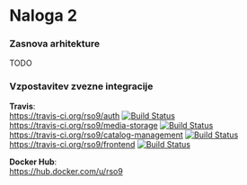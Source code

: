 # Naloga 2

### Zasnova arhitekture
TODO

### Vzpostavitev zvezne integracije
**Travis**:   
https://travis-ci.org/rso9/auth [![Build Status](https://travis-ci.org/rso9/auth.svg?branch=master)](https://travis-ci.org/rso9/auth)  
https://travis-ci.org/rso9/media-storage [![Build Status](https://travis-ci.org/rso9/media-storage.svg?branch=master)](https://travis-ci.org/rso9/media-storage)  
https://travis-ci.org/rso9/catalog-management [![Build Status](https://travis-ci.org/rso9/catalog-management.svg?branch=master)](https://travis-ci.org/rso9/catalog-management)  
https://travis-ci.org/rso9/frontend [![Build Status](https://travis-ci.org/rso9/frontend.svg?branch=master)](https://travis-ci.org/rso9/frontend)  

**Docker Hub**:  
https://hub.docker.com/u/rso9